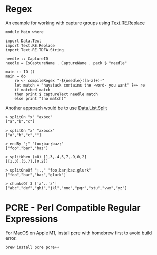 # Regex

An example for working with capture groups using [Text.RE.Replace](https://hackage.haskell.org/package/regex-1.0.2.0/docs/Text-RE-Replace.html)

    module Main where

    import Data.Text
    import Text.RE.Replace
    import Text.RE.TDFA.String

    needle :: CaptureID
    needle = IsCaptureName . CaptureName . pack $ "needle"

    main :: IO ()
    main = do
        re <- compileRegex "-${needle}([a-z]+)-"
        let match = "haystack contains the -word- you want" ?=~ re
        if matched match
        then print $ captureText needle match
        else print "(no match)"


Another approach would be to use [Data.List.Split](https://hackage.haskell.org/package/split-0.2.3.4/docs/Data-List-Split.html)

    > splitOn "x" "axbxc"
    ["a","b","c"]

    > splitOn "x" "axbxcx"
    ["a","b","c",""]

    > endBy ";" "foo;bar;baz;"
    ["foo","bar","baz"]

    > splitWhen (<0) [1,3,-4,5,7,-9,0,2]
    [[1,3],[5,7],[0,2]]

    > splitOneOf ";.," "foo,bar;baz.glurk"
    ["foo","bar","baz","glurk"]

    > chunksOf 3 ['a'..'z']
    ["abc","def","ghi","jkl","mno","pqr","stu","vwx","yz"]

# PCRE - Perl Compatible Regular Expressions

For MacOS on Apple M1, install pcre with homebrew first to avoid build error. 

    brew install pcre pcre++
